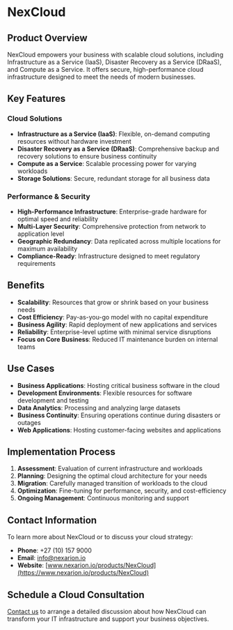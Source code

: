 # NexCloud

## Product Overview

NexCloud empowers your business with scalable cloud solutions, including
Infrastructure as a Service (IaaS), Disaster Recovery as a Service (DRaaS),
and Compute as a Service. It offers secure, high-performance cloud
infrastructure designed to meet the needs of modern businesses.

## Key Features

### Cloud Solutions

- **Infrastructure as a Service (IaaS)**: Flexible, on-demand computing
  resources without hardware investment
- **Disaster Recovery as a Service (DRaaS)**: Comprehensive backup and
  recovery solutions to ensure business continuity
- **Compute as a Service**: Scalable processing power for varying workloads
- **Storage Solutions**: Secure, redundant storage for all business data

### Performance & Security

- **High-Performance Infrastructure**: Enterprise-grade hardware for optimal
  speed and reliability
- **Multi-Layer Security**: Comprehensive protection from network to
  application level
- **Geographic Redundancy**: Data replicated across multiple locations for
  maximum availability
- **Compliance-Ready**: Infrastructure designed to meet regulatory
  requirements

## Benefits

- **Scalability**: Resources that grow or shrink based on your business needs
- **Cost Efficiency**: Pay-as-you-go model with no capital expenditure
- **Business Agility**: Rapid deployment of new applications and services
- **Reliability**: Enterprise-level uptime with minimal service disruptions
- **Focus on Core Business**: Reduced IT maintenance burden on internal teams

## Use Cases

- **Business Applications**: Hosting critical business software in the cloud
- **Development Environments**: Flexible resources for software
  development and testing
- **Data Analytics**: Processing and analyzing large datasets
- **Business Continuity**: Ensuring operations continue during
  disasters or outages
- **Web Applications**: Hosting customer-facing websites and applications

## Implementation Process

1. **Assessment**: Evaluation of current infrastructure and workloads
2. **Planning**: Designing the optimal cloud architecture for your needs
3. **Migration**: Carefully managed transition of workloads to the cloud
4. **Optimization**: Fine-tuning for performance, security, and cost-efficiency
5. **Ongoing Management**: Continuous monitoring and support

## Contact Information

To learn more about NexCloud or to discuss your cloud strategy:

- **Phone**: +27 (10) 157 9000
- **Email**: [info@nexarion.io](mailto:info@nexarion.io)
- **Website**: [www.nexarion.io/products/NexCloud](https://www.nexarion.io/products/NexCloud)

## Schedule a Cloud Consultation

[Contact us](https://www.nexarion.io/contact) to arrange a detailed
discussion about how NexCloud can transform your IT infrastructure and
support your business objectives.
